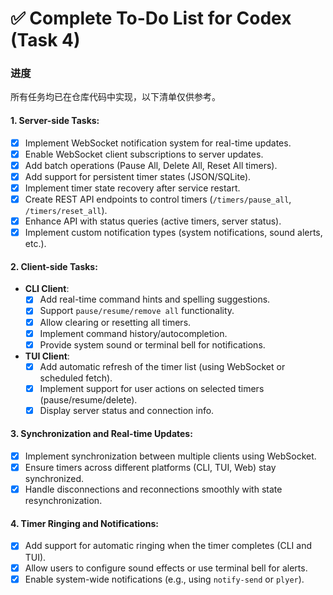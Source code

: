 # ✅ Complete To-Do List for Codex (Task 4)

### 进度
所有任务均已在仓库代码中实现，以下清单仅供参考。

#### **1. Server-side Tasks:**
- [x] Implement WebSocket notification system for real-time updates.
- [x] Enable WebSocket client subscriptions to server updates.
- [x] Add batch operations (Pause All, Delete All, Reset All timers).
- [x] Add support for persistent timer states (JSON/SQLite).
- [x] Implement timer state recovery after service restart.
- [x] Create REST API endpoints to control timers (`/timers/pause_all`, `/timers/reset_all`).
- [x] Enhance API with status queries (active timers, server status).
- [x] Implement custom notification types (system notifications, sound alerts, etc.).

#### **2. Client-side Tasks:**
- **CLI Client**:
  - [x] Add real-time command hints and spelling suggestions.
  - [x] Support `pause/resume/remove all` functionality.
  - [x] Allow clearing or resetting all timers.
  - [x] Implement command history/autocompletion.
  - [x] Provide system sound or terminal bell for notifications.

- **TUI Client**:
  - [x] Add automatic refresh of the timer list (using WebSocket or scheduled fetch).
  - [x] Implement support for user actions on selected timers (pause/resume/delete).
  - [x] Display server status and connection info.

#### **3. Synchronization and Real-time Updates:**
- [x] Implement synchronization between multiple clients using WebSocket.
- [x] Ensure timers across different platforms (CLI, TUI, Web) stay synchronized.
- [x] Handle disconnections and reconnections smoothly with state resynchronization.

#### **4. Timer Ringing and Notifications:**
- [x] Add support for automatic ringing when the timer completes (CLI and TUI).
- [x] Allow users to configure sound effects or use terminal bell for alerts.
- [x] Enable system-wide notifications (e.g., using `notify-send` or `plyer`).
